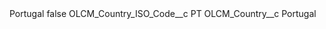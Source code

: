 <?xml version="1.0" encoding="UTF-8"?>
<CustomMetadata xmlns="http://soap.sforce.com/2006/04/metadata" xmlns:xsi="http://www.w3.org/2001/XMLSchema-instance" xmlns:xsd="http://www.w3.org/2001/XMLSchema">
    <label>Portugal</label>
    <protected>false</protected>
    <values>
        <field>OLCM_Country_ISO_Code__c</field>
        <value xsi:type="xsd:string">PT</value>
    </values>
    <values>
        <field>OLCM_Country__c</field>
        <value xsi:type="xsd:string">Portugal</value>
    </values>
</CustomMetadata>
